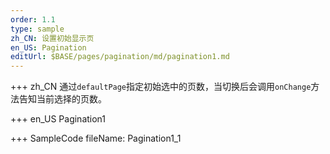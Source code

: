 ```yaml
--- 
order: 1.1
type: sample
zh_CN: 设置初始显示页
en_US: Pagination
editUrl: $BASE/pages/pagination/md/pagination1.md
---
```


+++ zh_CN
通过<Code>defaultPage</Code>指定初始选中的页数，当切换后会调用<Code>onChange</Code>方法告知当前选择的页数。

+++ en_US
Pagination1

+++ SampleCode
fileName: Pagination1_1
